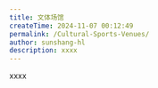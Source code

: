```yaml
---
title: 文体场馆
createTime: 2024-11-07 00:12:49
permalink: /Cultural-Sports-Venues/
author: sunshang-hl
description: xxxx
---
```


xxxx
